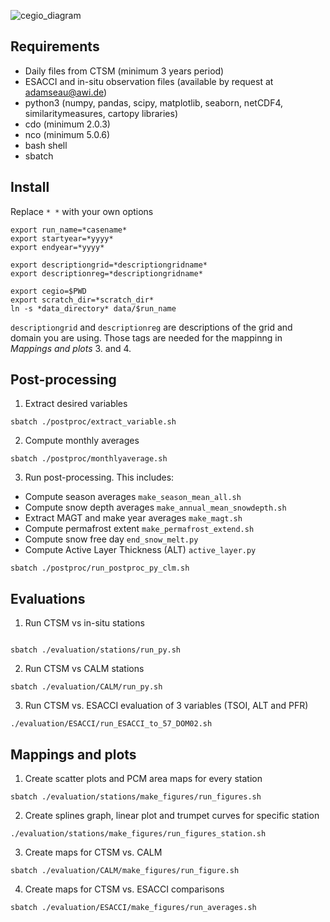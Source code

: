![cegio_diagram](https://user-images.githubusercontent.com/24732655/215501329-ab2afd42-10c3-4fbf-b290-ca043104a89e.png)

## Requirements
- Daily files from CTSM (minimum 3 years period)
- ESACCI and in-situ observation files (available by request at adamseau@awi.de)
- python3 (numpy, pandas, scipy, matplotlib, seaborn, netCDF4, similaritymeasures, cartopy libraries)
- cdo (minimum 2.0.3)
- nco (minimum 5.0.6)
- bash shell
- sbatch

## Install
Replace `* *` with your own options

```
export run_name=*casename*
export startyear=*yyyy*
export endyear=*yyyy*

export descriptiongrid=*descriptiongridname*
export descriptionreg=*descriptiongridname*

export cegio=$PWD
export scratch_dir=*scratch_dir*
ln -s *data_directory* data/$run_name
```

`descriptiongrid` and `descriptionreg` are descriptions of the grid and domain you are using. Those tags are needed for the mappinng in *Mappings and plots* 3. and 4.

## Post-processing

1. Extract desired variables
```
sbatch ./postproc/extract_variable.sh
```

2. Compute monthly averages
```
sbatch ./postproc/monthlyaverage.sh
```

3. Run post-processing. This includes:
- Compute season averages `make_season_mean_all.sh`
- Compute snow depth averages `make_annual_mean_snowdepth.sh`
- Extract MAGT and make year averages `make_magt.sh`
- Compute permafrost extent `make_permafrost_extend.sh`
- Compute snow free day `end_snow_melt.py`
- Compute Active Layer Thickness (ALT) `active_layer.py`
```
sbatch ./postproc/run_postproc_py_clm.sh
```
## Evaluations

1. Run CTSM vs in-situ stations
```

sbatch ./evaluation/stations/run_py.sh
```

2. Run CTSM vs CALM stations
```
sbatch ./evaluation/CALM/run_py.sh
```

3. Run CTSM vs. ESACCI evaluation of 3 variables (TSOI, ALT and PFR)

```
./evaluation/ESACCI/run_ESACCI_to_57_DOM02.sh
```

## Mappings and plots

1. Create scatter plots and PCM area maps for every station
```
sbatch ./evaluation/stations/make_figures/run_figures.sh
```

2. Create splines graph, linear plot and trumpet curves for specific station
```
./evaluation/stations/make_figures/run_figures_station.sh
```

3. Create maps for CTSM vs. CALM
```
sbatch ./evaluation/CALM/make_figures/run_figure.sh
```

4. Create maps for CTSM vs. ESACCI comparisons
```
sbatch ./evaluation/ESACCI/make_figures/run_averages.sh
```
